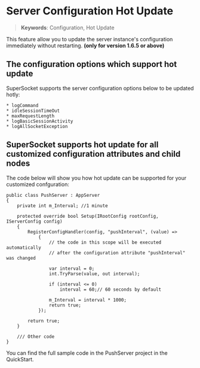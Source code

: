 # Server Configuration Hot Update

> __Keywords__: Configuration, Hot Update

This feature allow you to update the server instance's configuration immediately without restarting.  **(only for version 1.6.5 or above)**

## The configuration options which support hot update

SuperSocket supports the server configuration options below to be updated hotly:

    * logCommand
	* idleSessionTimeOut
	* maxRequestLength
	* logBasicSessionActivity
	* logAllSocketException


## SuperSocket supports hot update for all customized configuration attributes and child nodes

The code below will show you how hot update can be supported for your customized confguration:

	public class PushServer : AppServer
    {
        private int m_Interval; //1 minute

        protected override bool Setup(IRootConfig rootConfig, IServerConfig config)
        {
            RegisterConfigHandler(config, "pushInterval", (value) =>
                {
					// the code in this scope will be executed automatically
					// after the configuration attribute "pushInterval" was changed
					
                    var interval = 0;
                    int.TryParse(value, out interval);

                    if (interval <= 0)
                        interval = 60;// 60 seconds by default

                    m_Interval = interval * 1000;
                    return true;
                });

            return true;
        }
		
		/// Other code
    }
	
	
You can find the full sample code in the PushServer project in the QuickStart.